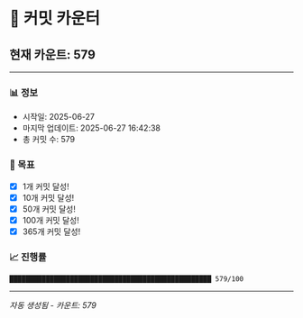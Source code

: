 # 🔢 커밋 카운터

## 현재 카운트: 579

---

### 📊 정보
- 시작일: 2025-06-27
- 마지막 업데이트: 2025-06-27 16:42:38
- 총 커밋 수: 579

### 🎯 목표
- [x] 1개 커밋 달성!
- [x] 10개 커밋 달성!
- [x] 50개 커밋 달성!
- [x] 100개 커밋 달성!
- [x] 365개 커밋 달성!

### 📈 진행률
```
██████████████████████████████████████████████████ 579/100
```

---
*자동 생성됨 - 카운트: 579*
